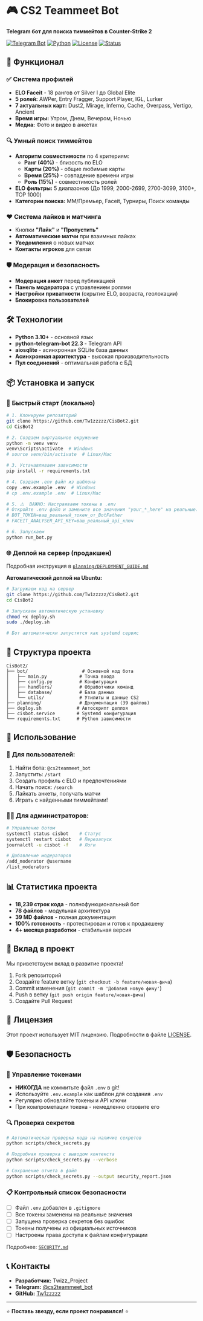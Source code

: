 # 🎮 CS2 Teammeet Bot

**Telegram бот для поиска тиммейтов в Counter-Strike 2**

[![Telegram Bot](https://img.shields.io/badge/Telegram-Bot-blue.svg)](https://t.me/cs2teammeet_bot)
[![Python](https://img.shields.io/badge/Python-3.10+-green.svg)](https://python.org)
[![License](https://img.shields.io/badge/License-MIT-yellow.svg)](LICENSE)
[![Status](https://img.shields.io/badge/Status-Production_Ready-success.svg)]()

## 🚀 **Функционал**

### ✅ **Система профилей**
- **ELO Faceit** - 18 рангов от Silver I до Global Elite  
- **5 ролей:** AWPer, Entry Fragger, Support Player, IGL, Lurker
- **7 актуальных карт:** Dust2, Mirage, Inferno, Cache, Overpass, Vertigo, Ancient
- **Время игры:** Утром, Днем, Вечером, Ночью
- **Медиа:** Фото и видео в анкетах

### 🔍 **Умный поиск тиммейтов**
- **Алгоритм совместимости** по 4 критериям:
  - **Ранг (40%)** - близость по ELO  
  - **Карты (20%)** - общие любимые карты
  - **Время (25%)** - совпадение времени игры
  - **Роль (15%)** - совместимость ролей
- **ELO фильтры:** 5 диапазонов (До 1999, 2000-2699, 2700-3099, 3100+, TOP 1000)
- **Категории поиска:** ММ/Премьер, Faceit, Турниры, Поиск команды

### ❤️ **Система лайков и матчинга**
- Кнопки **"Лайк"** и **"Пропустить"**
- **Автоматические матчи** при взаимных лайках  
- **Уведомления** о новых матчах
- **Контакты игроков** для связи

### 🛡️ **Модерация и безопасность**
- **Модерация анкет** перед публикацией
- **Панель модератора** с управлением ролями
- **Настройки приватности** (скрытие ELO, возраста, геолокации)
- **Блокировка пользователей**

## 🛠 **Технологии**

- **Python 3.10+** - основной язык
- **python-telegram-bot 22.3** - Telegram API  
- **aiosqlite** - асинхронная SQLite база данных
- **Асинхронная архитектура** - высокая производительность
- **Пул соединений** - оптимальная работа с БД

## 📦 **Установка и запуск**

### 🚀 **Быстрый старт (локально)**

```bash
# 1. Клонируем репозиторий
git clone https://github.com/Tw1zzzzz/CisBot2.git
cd CisBot2

# 2. Создаем виртуальное окружение  
python -m venv venv
venv\Scripts\activate  # Windows
# source venv/bin/activate  # Linux/Mac

# 3. Устанавливаем зависимости
pip install -r requirements.txt

# 4. Создаем .env файл из шаблона
copy .env.example .env  # Windows  
# cp .env.example .env  # Linux/Mac

# 5. ⚠️  ВАЖНО: Настраиваем токены в .env
# Откройте .env файл и замените все значения "your_*_here" на реальные:
# BOT_TOKEN=ваш_реальный_токен_от_BotFather
# FACEIT_ANALYSER_API_KEY=ваш_реальный_api_ключ

# 6. Запускаем
python run_bot.py
```

### 🌐 **Деплой на сервер (продакшен)**

Подробная инструкция в [`planning/DEPLOYMENT_GUIDE.md`](planning/DEPLOYMENT_GUIDE.md)

**Автоматический деплой на Ubuntu:**
```bash
# Загружаем код на сервер
git clone https://github.com/Tw1zzzzz/CisBot2.git
cd CisBot2

# Запускаем автоматическую установку
chmod +x deploy.sh  
sudo ./deploy.sh

# Бот автоматически запустится как systemd сервис
```

## 📁 **Структура проекта**

```
CisBot2/
├── bot/                    # Основной код бота
│   ├── main.py            # Точка входа
│   ├── config.py          # Конфигурация
│   ├── handlers/          # Обработчики команд
│   ├── database/          # База данных
│   └── utils/             # Утилиты и данные CS2
├── planning/              # Документация (39 файлов)
├── deploy.sh             # Автоскрипт деплоя
├── cisbot.service        # Systemd конфигурация  
└── requirements.txt      # Python зависимости
```

## 🎯 **Использование**

### 👤 **Для пользователей:**
1. Найти бота: `@cs2teammeet_bot`
2. Запустить: `/start`  
3. Создать профиль с ELO и предпочтениями
4. Начать поиск: `/search`
5. Лайкать анкеты, получать матчи
6. Играть с найденными тиммейтами! 

### 👨‍💼 **Для администраторов:**
```bash
# Управление ботом
systemctl status cisbot    # Статус
systemctl restart cisbot   # Перезапуск  
journalctl -u cisbot -f    # Логи

# Добавление модераторов
/add_moderator @username
/list_moderators
```

## 📊 **Статистика проекта**

- **18,239 строк кода** - полнофункциональный бот
- **78 файлов** - модульная архитектура
- **39 MD файлов** - полная документация
- **100% готовность** - протестирован и готов к продакшену
- **4+ месяца разработки** - стабильная версия

## 🤝 **Вклад в проект**

Мы приветствуем вклад в развитие проекта!

1. Fork репозиторий
2. Создайте feature ветку (`git checkout -b feature/новая-фича`) 
3. Commit изменения (`git commit -m 'Добавил новую фичу'`)
4. Push в ветку (`git push origin feature/новая-фича`)
5. Создайте Pull Request

## 📄 **Лицензия**

Этот проект использует MIT лицензию. Подробности в файле [LICENSE](LICENSE).

## 🛡️ **Безопасность**

### 🔐 **Управление токенами**
- **НИКОГДА** не коммитьте файл `.env` в git!
- Используйте `.env.example` как шаблон для создания `.env`
- Регулярно обновляйте токены и API ключи
- При компрометации токена - немедленно отзовите его

### 🔍 **Проверка секретов**
```bash
# Автоматическая проверка кода на наличие секретов
python scripts/check_secrets.py

# Подробная проверка с выводом контекста
python scripts/check_secrets.py --verbose

# Сохранение отчета в файл
python scripts/check_secrets.py --output security_report.json
```

### 📋 **Контрольный список безопасности**
- [ ] Файл `.env` добавлен в `.gitignore`
- [ ] Все токены заменены на реальные значения
- [ ] Запущена проверка секретов без ошибок
- [ ] Токены получены из официальных источников
- [ ] Настроены права доступа к файлам конфигурации

Подробнее: [`SECURITY.md`](SECURITY.md)

## 📞 **Контакты**  

- **Разработчик:** Twizz_Project
- **Telegram:** [@cs2teammeet_bot](https://t.me/cs2teammeet_bot)
- **GitHub:** [Tw1zzzzz](https://github.com/Tw1zzzzz)

---

⭐ **Поставь звезду, если проект понравился!** ⭐